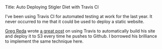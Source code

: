 Title: Auto Deploying Stigler Diet with Travis CI

I've been using Travis CI for automated testing at work for the last year. It never occurred to me that it could be used 
to deploy a static website.

[Greg Reda](https://twitter.com/gjreda) wrote [a great post](http://www.gregreda.com/2015/03/26/static-site-deployments/)
on using Travis to automatically build his site and deploy it to S3 every time he pushes to Github. I borrowed his brilliance
to implement the same technique here.
